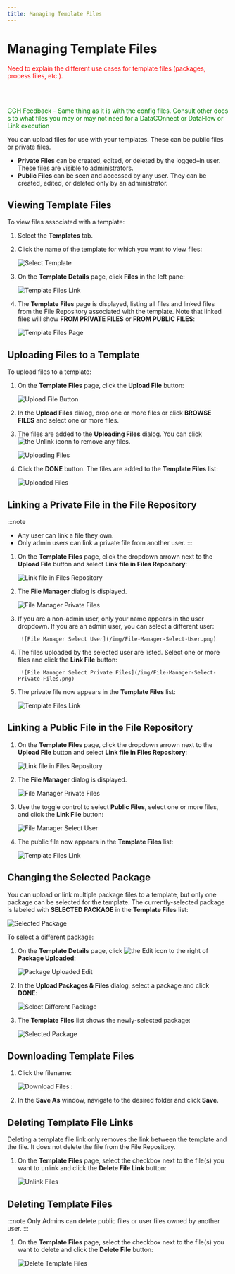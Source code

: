 ```yaml
---
title: Managing Template Files
---
```


# Managing Template Files


<font color="red">Need to explain the different use cases for template files (packages, process files, etc.).</font>

<br><br>

<font color="green">GGH Feedback - Same thing as it is with the config files.  Consult other docs s to what files you may or may not need for a DataCOnnect or DataFlow or Link execution</font>


You can upload files for use with your templates. These can be public files or private files.

* **Private Files** can be created, edited, or deleted by the logged–in user. These files are visible to administrators.
* **Public Files** can be seen and accessed by any user. They can be created, edited, or deleted only by an administrator.

## Viewing Template Files

To view files associated with a template:

1. Select the **Templates** tab.
2. Click the name of the template for which you want to view files:

   ![Select Template](/img/Template-Select.png)

3. On the **Template Details** page, click **Files** in the left pane:
   
   ![Template Files Link](/img/Template-Files-Link.png)

4. The **Template Files** page is displayed, listing all files and linked files from the File Repository associated with the template. Note that linked files will show **FROM PRIVATE FILES** or **FROM PUBLIC FILES**:

   ![Template Files Page](/img/Template-Files-Page-With-Annotations.png)

## Uploading Files to a Template

To upload files to a template:

1. On the **Template Files** page, click the **Upload File** button:
   
   ![Upload File Button](/img/Template-Upload-File-Button.png)
2. In the **Upload Files** dialog, drop one or more files or click **BROWSE FILES** and select one or more files.
3. The files are added to the **Uploading Files** dialog. You can click <img src="/img/icons/unlink.png" className="icon" alt="the Unlink iconn"/> to remove any files.

   ![Uploading Files](/img/Uploading-Files-Dialog.png)
4. Click the **DONE** button. The files are added to the **Template Files** list:

   ![Uploaded Files](/img/Template-Uploaded-Files.png)

## Linking a Private File in the File Repository

:::note
* Any user can link a file they own. 
* Only admin users can link a private file from another user.
:::

1. On the **Template Files** page, click the dropdown arrown next to the **Upload File** button and select **Link file in Files Repository**:
   
   ![Link file in Files Repository](/img/Template-Link-File-in-Files-Repository.png)
2. The **File Manager** dialog is displayed.

   ![File Manager Private Files](/img/File-Manager-Private.png)

3. If you are a non-admin user, only your name appears in the user dropdown. If you are an admin user, you can select a different user:
  
        ![File Manager Select User](/img/File-Manager-Select-User.png)
4. The files uploaded by the selected user are listed. Select one or more files and click the **Link File** button:

        ![File Manager Select Private Files](/img/File-Manager-Select-Private-Files.png)
5. The private file now appears in the **Template Files** list:

   ![Template Files Link](/img/Template-Files-Private-File.png)

## Linking a Public File in the File Repository

1. On the **Template Files** page, click the dropdown arrown next to the **Upload File** button and select **Link file in Files Repository**:
   
   ![Link file in Files Repository](/img/Link-File-in-Files-Repository.png)
2. The **File Manager** dialog is displayed.

   ![File Manager Private Files](/img/File-Manager-Private.png)
3. Use the toggle control to select  **Public Files**, select one or more files, and click the **Link File** button:

   ![File Manager Select User](/img/File-Manager-Select-Public-File.png)
4. The public file now appears in the **Template Files** list:

   ![Template Files Link](/img/Template-Files-Public-File.png)

## Changing the Selected Package

You can upload or link multiple package files to a template, but only one package can be selected for the template. The currently-selected package is labeled with **SELECTED PACKAGE** in the **Template Files** list:

   ![Selected Package](/img/Template-Selected-Package.png)

To select a different package:

1. On the **Template Details** page, click <img src="/img/icons/edit-icon.png" className="icon" alt="the Edit icon"/> to the right of **Package Uploaded**:

   ![Package Uploaded Edit](/img/Template-Package-Uploaded-Edit.png)
2. In the **Upload Packages & Files** dialog, select a package and click **DONE**:

   ![Select Different Package](/img/Selected-Package-Change.png)
3. The **Template Files** list shows the newly-selected package:

   ![Selected Package](/img/Template-Selected-Package-Changed.png)

## Downloading Template Files

1. Click the filename:

   ![Download Files](/img/Template-Download-File.png)&nbsp;:
2. In the **Save As** window, navigate to the desired folder and click **Save**.
 
## Deleting Template File Links

Deleting a template file link only removes the link between the template and the file. It does not delete the file from the File Repository.

1. On the **Template Files** page, select the checkbox next to the file(s) you want to unlink and click the **Delete File Link** button:
   
   ![Unlink Files](/img/Template-Unlink-Files.png)

## Deleting Template Files

:::note
Only Admins can delete public files or user files owned by another user.
:::

1. On the **Template Files** page, select the checkbox next to the file(s) you want to delete and click the **Delete File** button:

   ![Delete Template Files](/img/Delete-Template-Files.png)

